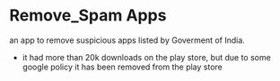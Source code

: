 # Remove_Spam Apps
an app to remove suspicious apps listed by Goverment of India.

- it had more than 20k downloads on the play store, but due to some google policy it has been removed from the play store 
